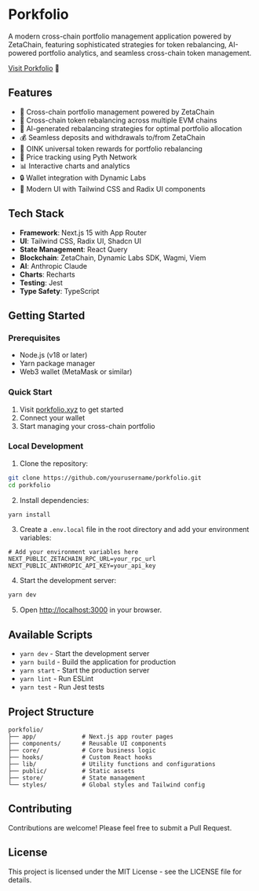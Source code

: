 # Porkfolio

A modern cross-chain portfolio management application powered by ZetaChain,
featuring sophisticated strategies for token rebalancing, AI-powered portfolio
analytics, and seamless cross-chain token management.

[Visit Porkfolio](https://porkfolio.xyz/) 🐷

## Features

- 💼 Cross-chain portfolio management powered by ZetaChain
- 🔄 Cross-chain token rebalancing across multiple EVM chains
- 🤖 AI-generated rebalancing strategies for optimal portfolio allocation
- 💰 Seamless deposits and withdrawals to/from ZetaChain
- 🎁 OINK universal token rewards for portfolio rebalancing
- 🚀 Price tracking using Pyth Network
- 📊 Interactive charts and analytics
- 🔒 Wallet integration with Dynamic Labs
- 🎨 Modern UI with Tailwind CSS and Radix UI components

## Tech Stack

- **Framework**: Next.js 15 with App Router
- **UI**: Tailwind CSS, Radix UI, Shadcn UI
- **State Management**: React Query
- **Blockchain**: ZetaChain, Dynamic Labs SDK, Wagmi, Viem
- **AI**: Anthropic Claude
- **Charts**: Recharts
- **Testing**: Jest
- **Type Safety**: TypeScript

## Getting Started

### Prerequisites

- Node.js (v18 or later)
- Yarn package manager
- Web3 wallet (MetaMask or similar)

### Quick Start

1. Visit [porkfolio.xyz](https://porkfolio.xyz/) to get started
2. Connect your wallet
3. Start managing your cross-chain portfolio

### Local Development

1. Clone the repository:

```bash
git clone https://github.com/yourusername/porkfolio.git
cd porkfolio
```

2. Install dependencies:

```bash
yarn install
```

3. Create a `.env.local` file in the root directory and add your environment
   variables:

```env
# Add your environment variables here
NEXT_PUBLIC_ZETACHAIN_RPC_URL=your_rpc_url
NEXT_PUBLIC_ANTHROPIC_API_KEY=your_api_key
```

4. Start the development server:

```bash
yarn dev
```

5. Open [http://localhost:3000](http://localhost:3000) in your browser.

## Available Scripts

- `yarn dev` - Start the development server
- `yarn build` - Build the application for production
- `yarn start` - Start the production server
- `yarn lint` - Run ESLint
- `yarn test` - Run Jest tests

## Project Structure

```
porkfolio/
├── app/             # Next.js app router pages
├── components/      # Reusable UI components
├── core/            # Core business logic
├── hooks/           # Custom React hooks
├── lib/             # Utility functions and configurations
├── public/          # Static assets
├── store/           # State management
└── styles/          # Global styles and Tailwind config
```

## Contributing

Contributions are welcome! Please feel free to submit a Pull Request.

## License

This project is licensed under the MIT License - see the LICENSE file for
details.
